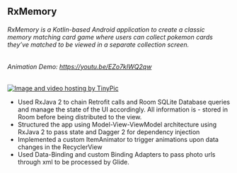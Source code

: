 ## RxMemory

###### RxMemory is a Kotlin-based Android application to create a classic memory matching card game where users can collect pokemon cards they’ve matched to be viewed in a separate collection screen.

###### Animation Demo: https://youtu.be/EZo7kIWQ2qw

<a href="http://tinypic.com?ref=rrqy2u" target="_blank"><img src="http://i66.tinypic.com/rrqy2u.gif" border="0" alt="Image and video hosting by TinyPic"></a>

- Used RxJava 2 to chain Retrofit calls and Room SQLite Database queries and manage the state of the UI accordingly. All information is - stored in Room before being distributed to the view. 
- Structured the app using Model-View-ViewModel architecture using RxJava 2 to pass state and Dagger 2 for dependency injection
- Implemented a custom ItemAnimator to trigger animations upon data changes in the RecyclerView
- Used Data-Binding and custom Binding Adapters to pass photo urls through xml to be processed by Glide. 
